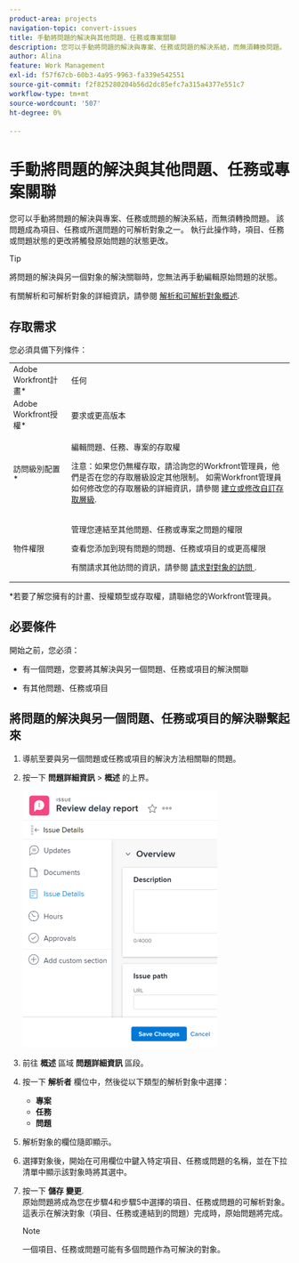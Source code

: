 ```yaml
---
product-area: projects
navigation-topic: convert-issues
title: 手動將問題的解決與其他問題、任務或專案關聯
description: 您可以手動將問題的解決與專案、任務或問題的解決系結，而無須轉換問題。 該問題成為項目、任務或所選問題的可解析對象之一。 執行此操作時，項目、任務或問題狀態的更改將觸發原始問題的狀態更改。
author: Alina
feature: Work Management
exl-id: f57f67cb-60b3-4a95-9963-fa339e542551
source-git-commit: f2f825280204b56d2dc85efc7a315a4377e551c7
workflow-type: tm+mt
source-wordcount: '507'
ht-degree: 0%

---
```


# 手動將問題的解決與其他問題、任務或專案關聯

您可以手動將問題的解決與專案、任務或問題的解決系結，而無須轉換問題。 該問題成為項目、任務或所選問題的可解析對象之一。 執行此操作時，項目、任務或問題狀態的更改將觸發原始問題的狀態更改。

>[!TIP]
>
>將問題的解決與另一個對象的解決關聯時，您無法再手動編輯原始問題的狀態。

有關解析和可解析對象的詳細資訊，請參閱 [解析和可解析對象概述](../../../manage-work/issues/convert-issues/resolving-and-resolvable-objects.md).

## 存取需求

您必須具備下列條件：

<table style="table-layout:auto"> 
 <col> 
 <col> 
 <tbody> 
  <tr> 
   <td role="rowheader">Adobe Workfront計畫*</td> 
   <td> <p>任何 </p> </td> 
  </tr> 
  <tr> 
   <td role="rowheader">Adobe Workfront授權*</td> 
   <td> <p>要求或更高版本</p> </td> 
  </tr> 
  <tr> 
   <td role="rowheader">訪問級別配置*</td> 
   <td> <p>編輯問題、任務、專案的存取權</p> <p>注意：如果您仍無權存取，請洽詢您的Workfront管理員，他們是否在您的存取層級設定其他限制。 如需Workfront管理員如何修改您的存取層級的詳細資訊，請參閱 <a href="../../../administration-and-setup/add-users/configure-and-grant-access/create-modify-access-levels.md" class="MCXref xref">建立或修改自訂存取層級</a>.</p> </td> 
  </tr> 
  <tr> 
   <td role="rowheader">物件權限</td> 
   <td> <p>管理您連結至其他問題、任務或專案之問題的權限</p> <p>查看您添加到現有問題的問題、任務或項目的或更高權限</p> <p>有關請求其他訪問的資訊，請參閱 <a href="../../../workfront-basics/grant-and-request-access-to-objects/request-access.md" class="MCXref xref">請求對對象的訪問 </a>.</p> </td> 
  </tr> 
 </tbody> 
</table>

&#42;若要了解您擁有的計畫、授權類型或存取權，請聯絡您的Workfront管理員。

## 必要條件

開始之前，您必須：

* 有一個問題，您要將其解決與另一個問題、任務或項目的解決關聯

* 有其他問題、任務或項目

## 將問題的解決與另一個問題、任務或項目的解決聯繫起來

1. 導航至要與另一個問題或任務或項目的解決方法相關聯的問題。
1. 按一下 **問題詳細資訊** > **概述** 的上界。

   ![](assets/qs-issue-details-icon-expanded-with-overview-section-350x462.png)

1. 前往 **概述** 區域 **問題詳細資訊** 區段。
1. 按一下 **解析者** 欄位中，然後從以下類型的解析對象中選擇：  

   * **專案**
   * **任務**
   * **問題**

1. 解析對象的欄位隨即顯示。
1. 選擇對象後，開始在可用欄位中鍵入特定項目、任務或問題的名稱，並在下拉清單中顯示該對象時將其選中。
1. 按一下 **儲存** **變更**.\
   原始問題將成為您在步驟4和步驟5中選擇的項目、任務或問題的可解析對象。 這表示在解決對象（項目、任務或連結到的問題）完成時，原始問題將完成。

   >[!NOTE]
   >
   >一個項目、任務或問題可能有多個問題作為可解決的對象。

 
